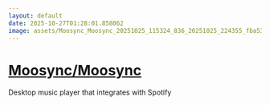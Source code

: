 ```yaml
---
layout: default
date: 2025-10-27T01:28:01.858062
image: assets/Moosync_Moosync_20251025_115324_836_20251025_224355_fba53e--20251026T004403314--cropped.png
---
```


# [Moosync/Moosync](https://github.com/Moosync/Moosync/)

Desktop music player that integrates with Spotify
